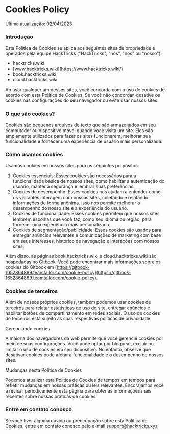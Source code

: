 # Cookies Policy

Última atualização: 02/04/2023

### Introdução

Esta Política de Cookies se aplica aos seguintes sites de propriedade e operados pela equipe HackTricks ("HackTricks", "nós", "nos" ou "nosso"):

* hacktricks.wiki
* [www.hacktricks.wiki](https://www.hacktricks.wiki/)
* book.hacktricks.wiki
* cloud.hacktricks.wiki

Ao usar qualquer um desses sites, você concorda com o uso de cookies de acordo com esta Política de Cookies. Se você não concordar, desative os cookies nas configurações do seu navegador ou evite usar nossos sites.

### O que são cookies?

Cookies são pequenos arquivos de texto que são armazenados em seu computador ou dispositivo móvel quando você visita um site. Eles são amplamente utilizados para fazer os sites funcionarem, melhorar sua funcionalidade e fornecer uma experiência de usuário mais personalizada.

### Como usamos cookies

Usamos cookies em nossos sites para os seguintes propósitos:

1. Cookies essenciais: Esses cookies são necessários para a funcionalidade básica de nossos sites, como habilitar a autenticação do usuário, manter a segurança e lembrar suas preferências.
2. Cookies de desempenho: Esses cookies nos ajudam a entender como os visitantes interagem com nossos sites, coletando e relatando informações de forma anônima. Isso nos permite melhorar o desempenho do nosso site e a experiência do usuário.
3. Cookies de funcionalidade: Esses cookies permitem que nossos sites lembrem escolhas que você faz, como seu idioma ou região, para fornecer uma experiência mais personalizada.
4. Cookies de segmentação/publicidade: Esses cookies são usados para entregar anúncios relevantes e comunicações de marketing com base em seus interesses, histórico de navegação e interações com nossos sites.

Além disso, as páginas book.hacktricks.wiki e cloud.hacktricks.wiki são hospedadas no Gitbook. Você pode encontrar mais informações sobre os cookies do Gitbook em [https://gitbook-1652864889.teamtailor.com/cookie-policy](https://gitbook-1652864889.teamtailor.com/cookie-policy).

### Cookies de terceiros

Além de nossos próprios cookies, também podemos usar cookies de terceiros para relatar estatísticas de uso do site, entregar anúncios e habilitar botões de compartilhamento em redes sociais. O uso de cookies de terceiros está sujeito às suas respectivas políticas de privacidade.

Gerenciando cookies

A maioria dos navegadores da web permite que você gerencie cookies por meio de suas configurações. Você pode optar por bloquear, excluir ou limitar o uso de cookies em seu dispositivo. No entanto, observe que desativar cookies pode afetar a funcionalidade e o desempenho de nossos sites.

Mudanças nesta Política de Cookies

Podemos atualizar esta Política de Cookies de tempos em tempos para refletir mudanças em nossas práticas ou leis relevantes. Encorajamos você a revisar periodicamente esta página para obter as informações mais recentes sobre nossas práticas de cookies.

### Entre em contato conosco

Se você tiver alguma dúvida ou preocupação sobre esta Política de Cookies, entre em contato conosco pelo e-mail [support@hacktricks.xyz](mailto:support@hacktricks.xyz)
